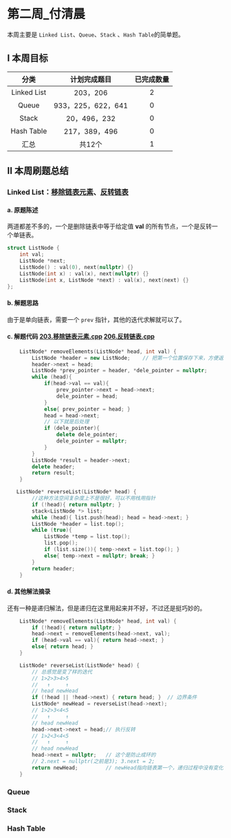 # 第二周_付清晨

本周主要是 `Linked List`、`Queue`、`Stack` 、`Hash Table`的简单题。

## I 本周目标

|    分类     |    计划完成题目    | 已完成数量 |
| :---------: | :----------------: | :--------: |
| Linked List |      203，206      |     2      |
|    Queue    | 933，225，622，641 |     0      |
|    Stack    |    20，496，232    |     0      |
| Hash Table  |   217，389，496    |     0      |
|    汇总     |       共12个       |     1      |

## II 本周刷题总结

### Linked List：[移除链表元素](https://leetcode-cn.com/problems/remove-linked-list-elements/description/)、[反转链表](https://leetcode-cn.com/problems/reverse-linked-list/description/)

#### a. 原题陈述

两道都差不多的，一个是删除链表中等于给定值 **val** 的所有节点，一个是反转一个单链表。

```cpp
struct ListNode {
    int val;
    ListNode *next;
    ListNode() : val(0), next(nullptr) {}
    ListNode(int x) : val(x), next(nullptr) {}
    ListNode(int x, ListNode *next) : val(x), next(next) {}
};
```

#### b. 解题思路

由于是单向链表，需要一个 `prev` 指针，其他的迭代求解就可以了。

#### c. 解题代码  [203.移除链表元素.cpp](Source/203.移除链表元素.cpp)  [206.反转链表.cpp](Source\206.反转链表.cpp) 

```cpp
    ListNode* removeElements(ListNode* head, int val) {
        ListNode *header = new ListNode;	// 把第一个位置保存下来，方便返回
        header->next = head;
        ListNode *prev_pointer = header, *dele_pointer = nullptr;
        while (head){
            if(head->val == val){	
                prev_pointer->next = head->next; 
                dele_pointer = head;
            }
            else{ prev_pointer = head; }
            head = head->next;
            // 以下就是后处理
            if (dele_pointer){ 
                delete dele_pointer;
                dele_pointer = nullptr; 
            }
        }
        ListNode *result = header->next;
        delete header;
        return result;
    }
```

```cpp
   ListNode* reverseList(ListNode* head) {
    	//这种方法空间复杂度上不是很好，可以不用栈用指针
        if (!head){ return nullptr; }
        stack<ListNode *> list;
        while (head){ list.push(head); head = head->next; }
        ListNode *header = list.top();
        while (true){
            ListNode *temp = list.top();
            list.pop();
            if (list.size()){ temp->next = list.top(); }
            else{ temp->next = nullptr; break; }
        }
        return header;
    }
```

#### d. 其他解法摘录

还有一种是递归解法，但是递归在这里用起来并不好，不过还是挺巧妙的。

```cpp
    ListNode* removeElements(ListNode* head, int val) {        
		if (!head){ return nullptr; }			
        head->next = removeElements(head->next, val);
        if (head->val == val){ return head->next; }
        else{ return head; }
    }
```

```cpp
    ListNode* reverseList(ListNode* head) {
        // 总感觉是变了样的迭代
        // 1>2>3>4>5
        //   ↑     ↑
        // head newHead
        if (!head || !head->next) { return head; }	// 边界条件
        ListNode* newHead = reverseList(head->next);
        // 1>2>3<4<5
        //   ↑     ↑
        // head newHead
        head->next->next = head;// 执行反转
        // 1>2<3<4<5
        //   ↑     ↑
        // head newHead
        head->next = nullptr;	// 这个是防止成环的
        // 2.next = nullptr(之前是3); 3.next = 2;
        return newHead;			// newHead指向链表第一个，递归过程中没有变化
    }
```

### Queue

### Stack

### Hash Table
